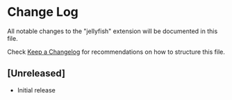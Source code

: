 # Change Log

All notable changes to the "jellyfish" extension will be documented in this file.

Check [Keep a Changelog](http://keepachangelog.com/) for recommendations on how to structure this file.

## [Unreleased]

- Initial release
